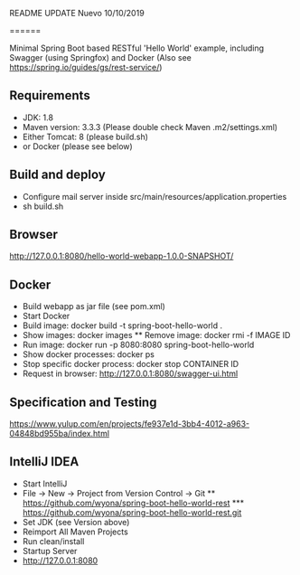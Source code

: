 README UPDATE Nuevo 10/10/2019    

======

Minimal Spring Boot based RESTful 'Hello World' example, including Swagger (using Springfox) and Docker
(Also see https://spring.io/guides/gs/rest-service/)

Requirements
------------

* JDK: 1.8
* Maven version: 3.3.3 (Please double check Maven .m2/settings.xml)
* Either Tomcat: 8 (please build.sh)
* or Docker (please see below)

Build and deploy
----------------

* Configure mail server inside src/main/resources/application.properties
* sh build.sh

Browser
-------

http://127.0.0.1:8080/hello-world-webapp-1.0.0-SNAPSHOT/

Docker
------

* Build webapp as jar file (see pom.xml)
* Start Docker
* Build image: docker build -t spring-boot-hello-world .
* Show images: docker images
** Remove image: docker rmi -f IMAGE ID
* Run image: docker run -p 8080:8080 spring-boot-hello-world
* Show docker processes: docker ps
* Stop specific docker process: docker stop CONTAINER ID
* Request in browser: http://127.0.0.1:8080/swagger-ui.html

Specification and Testing
-------------------------

https://www.yulup.com/en/projects/fe937e1d-3bb4-4012-a963-04848bd955ba/index.html

IntelliJ IDEA
-------------
* Start IntelliJ
* File -> New -> Project from Version Control -> Git
** https://github.com/wyona/spring-boot-hello-world-rest
*** https://github.com/wyona/spring-boot-hello-world-rest.git
* Set JDK (see Version above)
* Reimport All Maven Projects
* Run clean/install
* Startup Server
* http://127.0.0.1:8080

